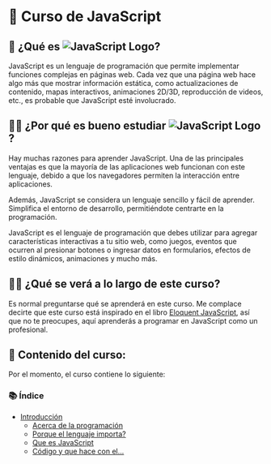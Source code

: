# 📖 Curso de JavaScript

## 🤔 ¿Qué es ![JavaScript Logo](https://img.shields.io/badge/JavaScript-F7DF1E?style=flat&logo=javascript&logoColor=white)?

JavaScript es un lenguaje de programación que permite implementar funciones complejas en páginas web. Cada vez que una página web hace algo más que mostrar información estática, como actualizaciones de contenido, mapas interactivos, animaciones 2D/3D, reproducción de videos, etc., es probable que JavaScript esté involucrado.

## 🤷‍♂️ ¿Por qué es bueno estudiar ![JavaScript Logo](https://img.shields.io/badge/JavaScript-F7DF1E?style=flat&logo=javascript&logoColor=white)?

Hay muchas razones para aprender JavaScript. Una de las principales ventajas es que la mayoría de las aplicaciones web funcionan con este lenguaje, debido a que los navegadores permiten la interacción entre aplicaciones.

Además, JavaScript se considera un lenguaje sencillo y fácil de aprender. Simplifica el entorno de desarrollo, permitiéndote centrarte en la programación.

JavaScript es el lenguaje de programación que debes utilizar para agregar características interactivas a tu sitio web, como juegos, eventos que ocurren al presionar botones o ingresar datos en formularios, efectos de estilo dinámicos, animaciones y mucho más.

## 🧑‍💻 ¿Qué se verá a lo largo de este curso?

Es normal preguntarse qué se aprenderá en este curso. Me complace decirte que este curso está inspirado en el libro [Eloquent JavaScript](https://eloquentjs-es.thedojo.mx/Eloquent_JavaScript.pdf), así que no te preocupes, aquí aprenderás a programar en JavaScript como un profesional.

## 📁 Contenido del curso:

Por el momento, el curso contiene lo siguiente:

### 📚 Índice

- [Introducción](https://github.com/NGabrielHrz/Curso-JavaScript/tree/main/0-%20Introducción)
  - [Acerca de la programación](https://github.com/NGabrielHrz/Curso-JavaScript/tree/main/0-%20Introducción/Acerca%20de%20la%20programación)
  - [Porque el lenguaje importa?](https://github.com/NGabrielHrz/Curso-JavaScript/tree/main/0-%20Introducci%C3%B3n/Porque%20el%20lenguaje%20importa)
  - [Que es JavaScript](https://github.com/NGabrielHrz/Curso-JavaScript/tree/main/)
  - [Código y que hace con el...](https://github.com/NGabrielHrz/Curso-JavaScript/tree/main)
